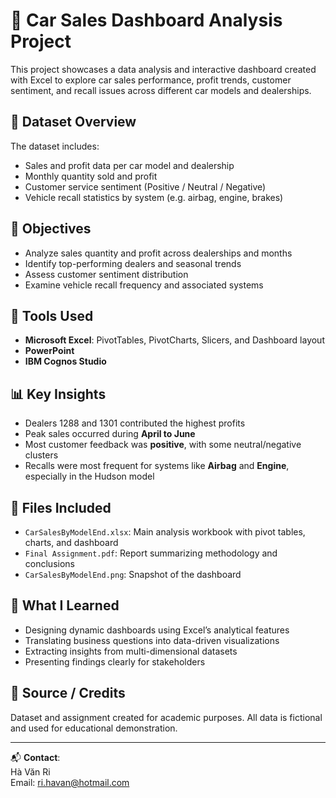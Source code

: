 # 🚗 Car Sales Dashboard Analysis Project

This project showcases a data analysis and interactive dashboard created with Excel to explore car sales performance, profit trends, customer sentiment, and recall issues across different car models and dealerships.

## 📁 Dataset Overview

The dataset includes:
- Sales and profit data per car model and dealership
- Monthly quantity sold and profit
- Customer service sentiment (Positive / Neutral / Negative)
- Vehicle recall statistics by system (e.g. airbag, engine, brakes)

## 🎯 Objectives

- Analyze sales quantity and profit across dealerships and months
- Identify top-performing dealers and seasonal trends
- Assess customer sentiment distribution
- Examine vehicle recall frequency and associated systems

## 🧰 Tools Used

- **Microsoft Excel**: PivotTables, PivotCharts, Slicers, and Dashboard layout
- **PowerPoint**
- **IBM Cognos Studio**

## 📊 Key Insights

- Dealers 1288 and 1301 contributed the highest profits
- Peak sales occurred during **April to June**
- Most customer feedback was **positive**, with some neutral/negative clusters
- Recalls were most frequent for systems like **Airbag** and **Engine**, especially in the Hudson model

## 📎 Files Included

- `CarSalesByModelEnd.xlsx`: Main analysis workbook with pivot tables, charts, and dashboard
- `Final Assignment.pdf`: Report summarizing methodology and conclusions
- `CarSalesByModelEnd.png`: Snapshot of the dashboard

## 🧠 What I Learned

- Designing dynamic dashboards using Excel’s analytical features
- Translating business questions into data-driven visualizations
- Extracting insights from multi-dimensional datasets
- Presenting findings clearly for stakeholders

## 🔗 Source / Credits

Dataset and assignment created for academic purposes. All data is fictional and used for educational demonstration.

---

📬 **Contact**:  
Hà Văn Ri  
Email: ri.havan@hotmail.com  
